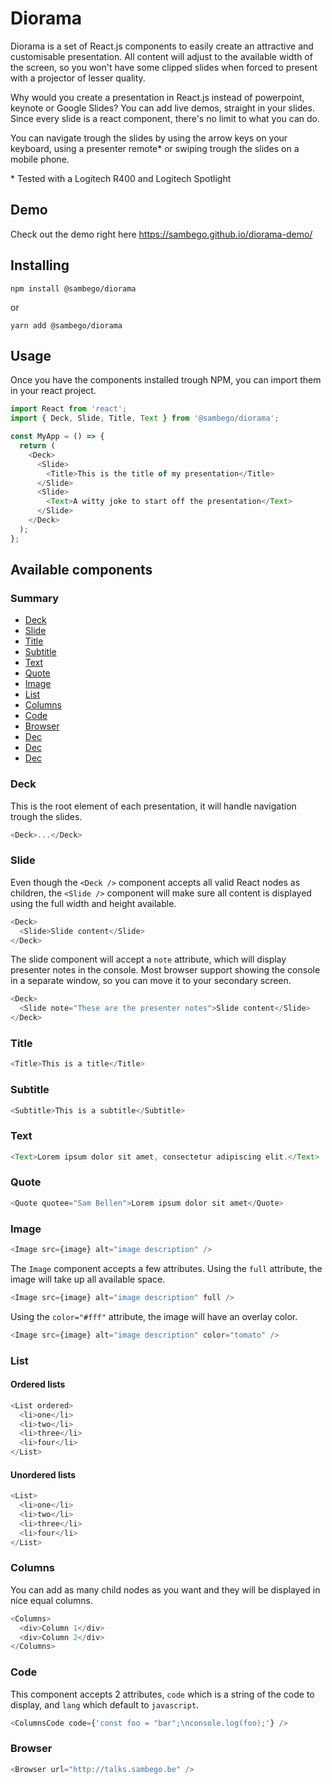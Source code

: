 # Diorama

Diorama is a set of React.js components to easily create an attractive and customisable presentation. All content will adjust to the available width of the screen, so you won't have some clipped slides when forced to present with a projector of lesser quality.

Why would you create a presentation in React.js instead of powerpoint, keynote or Google Slides? You can add live demos, straight in your slides. Since every slide is a react component, there's no limit to what you can do.

You can navigate trough the slides by using the arrow keys on your keyboard, using a presenter remote\* or swiping trough the slides on a mobile phone.

\* Tested with a Logitech R400 and Logitech Spotlight

## Demo

Check out the demo right here https://sambego.github.io/diorama-demo/

## Installing

```
npm install @sambego/diorama
```

or

```
yarn add @sambego/diorama
```

## Usage

Once you have the components installed trough NPM, you can import them in your react project.

```javascript
import React from 'react';
import { Deck, Slide, Title, Text } from '@sambego/diorama';

const MyApp = () => {
  return (
    <Deck>
      <Slide>
        <Title>This is the title of my presentation</Title>
      </Slide>
      <Slide>
        <Text>A witty joke to start off the presentation</Text>
      </Slide>
    </Deck>
  );
};
```

## Available components

### Summary

- [Deck](#deck)
- [Slide](#slide)
- [Title](#title)
- [Subtitle](#subtitle)
- [Text](#text)
- [Quote](#quote)
- [Image](#image)
- [List](#list)
- [Columns](#columns)
- [Code](#code)
- [Browser](#browser)
- [Dec](#deck)
- [Dec](#deck)
- [Dec](#deck)

### Deck

This is the root element of each presentation, it will handle navigation trough the slides.

```javascript
<Deck>...</Deck>
```

### Slide

Even though the `<Deck />` component accepts all valid React nodes as children, the `<Slide />` component will make sure all content is displayed using the full width and height available.

```javascript
<Deck>
  <Slide>Slide content</Slide>
</Deck>
```

The slide component will accept a `note` attribute, which will display presenter notes in the console. Most browser support showing the console in a separate window, so you can move it to your secondary screen.

```javascript
<Deck>
  <Slide note="These are the presenter notes">Slide content</Slide>
</Deck>
```

### Title

```javascript
<Title>This is a title</Title>
```

### Subtitle

```javascript
<Subtitle>This is a subtitle</Subtitle>
```

### Text

```javascript
<Text>Lorem ipsum dolor sit amet, consectetur adipiscing elit.</Text>
```

### Quote

```javascript
<Quote quotee="Sam Bellen">Lorem ipsum dolor sit amet</Quote>
```

### Image

```javascript
<Image src={image} alt="image description" />
```

The `Image` component accepts a few attributes.
Using the `full` attribute, the image will take up all available space.

```javascript
<Image src={image} alt="image description" full />
```

Using the `color="#fff"` attribute, the image will have an overlay color.

```javascript
<Image src={image} alt="image description" color="tomato" />
```

### List

#### Ordered lists

```javascript
<List ordered>
  <li>one</li>
  <li>two</li>
  <li>three</li>
  <li>four</li>
</List>
```

#### Unordered lists

```javascript
<List>
  <li>one</li>
  <li>two</li>
  <li>three</li>
  <li>four</li>
</List>
```

### Columns

You can add as many child nodes as you want and they will be displayed in nice equal columns.

```javascript
<Columns>
  <div>Column 1</div>
  <div>Column 2</div>
</Columns>
```

### Code

This component accepts 2 attributes, `code` which is a string of the code to display, and `lang` which default to `javascript`.

```javascript
<ColumnsCode code={'const foo = "bar";\nconsole.log(foo);'} />
```

### Browser

```javascript
<Browser url="http://talks.sambego.be" />
```

